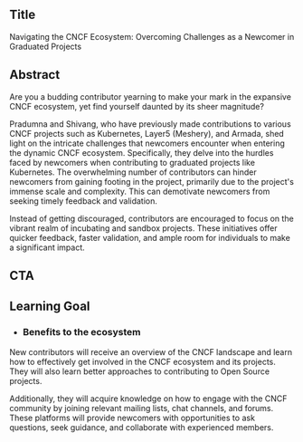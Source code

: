 ## Title

Navigating the CNCF Ecosystem: Overcoming Challenges as a Newcomer in Graduated Projects

## Abstract

Are you a budding contributor yearning to make your mark in the expansive CNCF ecosystem, yet find yourself daunted by its sheer magnitude?

Pradumna and Shivang, who have previously made contributions to various CNCF projects such as Kubernetes, Layer5 (Meshery), and Armada, shed light on the intricate challenges that newcomers encounter when entering the dynamic CNCF ecosystem. Specifically, they delve into the hurdles faced by newcomers when contributing to graduated projects like Kubernetes. The overwhelming number of contributors can hinder newcomers from gaining footing in the project, primarily due to the project's immense scale and complexity. This can demotivate newcomers from seeking timely feedback and validation.

Instead of getting discouraged, contributors are encouraged to focus on the vibrant realm of incubating and sandbox projects. These initiatives offer quicker feedback, faster validation, and ample room for individuals to make a significant impact.

## CTA

## Learning Goal

- ### Benefits to the ecosystem

New contributors will receive an overview of the CNCF landscape and learn how to effectively get involved in the CNCF ecosystem and its projects. They will also learn better approaches to contributing to Open Source projects.

Additionally, they will acquire knowledge on how to engage with the CNCF community by joining relevant mailing lists, chat channels, and forums. These platforms will provide newcomers with opportunities to ask questions, seek guidance, and collaborate with experienced members.
